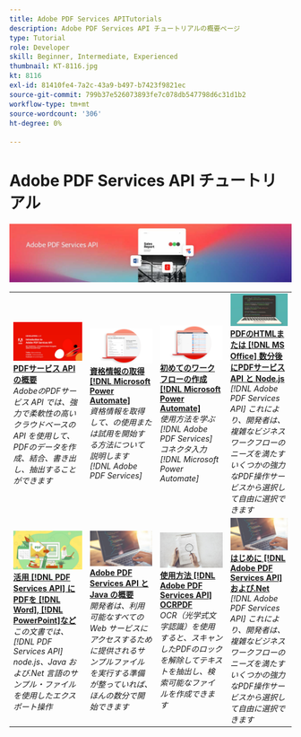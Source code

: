 ```yaml
---
title: Adobe PDF Services APITutorials
description: Adobe PDF Services API チュートリアルの概要ページ
type: Tutorial
role: Developer
skill: Beginner, Intermediate, Experienced
thumbnail: KT-8116.jpg
kt: 8116
exl-id: 81410fe4-7a2c-43a9-b497-b7423f9821ec
source-git-commit: 799b37e526073893fe7c078db547798d6c31d1b2
workflow-type: tm+mt
source-wordcount: '306'
ht-degree: 0%

---
```


# Adobe PDF Services API チュートリアル

![PDFサービス API バナー](../assets/pdfserviceshero.jpg)

<table style="table-layout:fixed">
<tr>
 <td>
   <a href="https://experienceleague.adobe.com/docs/adobe-developers-live-events/events/2021/oct2021/pdf-services-api.html">
      <img alt="PDFサービス API の概要" src="assets/introduction_1280.png" />
   </a>
    <div>
   <a href="https://experienceleague.adobe.com/docs/adobe-developers-live-events/events/2021/oct2021/pdf-services-api.html"><strong>PDFサービス API の概要</strong></a>
    </div>
    <em>AdobeのPDFサービス API では、強力で柔軟性の高いクラウドベースの API を使用して、PDFのデータを作成、結合、書き出し、抽出することができます</em>
    <br>
  </td>
  <td>
   <a href="getting-credentials-power-automate.md">
      <img alt="Microsoft Power Automate の資格情報の取得" src="assets/createcredentials_1280.png" />
   </a>
    <div>
   <a href="getting-credentials-power-automate.md"><strong>資格情報の取得 [!DNL Microsoft Power Automate]</strong></a>
    </div>
    <em>資格情報を取得して、の使用または試用を開始する方法について説明します [!DNL Adobe PDF Services]</em>
    <br>
  </td>
  <td>
   <a href="create-workflow-power-automate.md">
      <img alt="Microsoft Power Automate での最初のワークフローの作成" src="assets/firstflow_1280.png" />
   </a>
    <div>
   <a href="create-workflow-power-automate.md"><strong>初めてのワークフローの作成 [!DNL Microsoft Power Automate]</strong></a>
    </div>
    <em>使用方法を学ぶ [!DNL Adobe PDF Services] コネクタ入力 [!DNL Microsoft Power Automate]</em>
    <br>
  </td>
  <td>
   <a href="createpdffromhtml.md">
      <img alt="PDFサービス API と Node.js を使用して、HTMLまたは MS Office から数分でPDFを作成できます" src="assets/PDFServices_GettingStartedNode_thumb.jpg" />
   </a>
    <div>
   <a href="createpdffromhtml.md"><strong>PDFのHTMLまたは [!DNL MS Office] 数分後にPDFサービス API と Node.js</strong></a>
    </div>
    <em>[!DNL Adobe PDF Services API] これにより、開発者は、複雑なビジネスワークフローのニーズを満たすいくつかの強力なPDF操作サービスから選択して自由に選択できます</em>
    <br>
  </td>
</tr>
<tr>
  <td>
   <a href="exportpdf.md">
      <img alt="PDFサービス API を使用した Word、PowerPoint などへのPDFの書き出し" src="assets/PDFServices_ExportPDF_thumb.jpg" />
   </a>
    <div>
   <a href="exportpdf.md"><strong>活用 [!DNL PDF Services API] にPDFを [!DNL Word], [!DNL PowerPoint]など</strong></a>
    </div>
    <em>この文書では、 [!DNL PDF Services API] node.js、Java および.Net 言語のサンプル・ファイルを使用したエクスポート操作</em>
    <br>
  </td>
   <td>
   <a href="gettingstartedjava.md">
      <img alt="Adobe PDF Services API と Java の概要" src="assets/PDFServices_GettingStartedJAVA_thumb.jpg" />
   </a>
    <div>
   <a href="gettingstartedjava.md"><strong>Adobe PDF Services API と Java の概要</strong></a>
    </div>
    <em>開発者は、利用可能なすべての Web サービスにアクセスするために提供されるサンプルファイルを実行する準備が整っていれば、ほんの数分で開始できます</em>
    <br>
  </td>
   <td>
   <a href="ocr.md">
      <img alt="Adobe PDF Services API を使用した OCRPDFファイル" src="assets/PDFServices_OCR_Thumb.jpg" />
   </a>
    <div>
   <a href="ocr.md"><strong>使用方法 [!DNL Adobe PDF Services API] OCRPDF</strong></a>
    </div>
    <em>OCR（光学式文字認識）を使用すると、スキャンしたPDFのロックを解除してテキストを抽出し、検索可能なファイルを作成できます</em>
    <br>
  </td>
  <td>
   <a href="gettingstartednet.md">
      <img alt="Adobe PDF Services APIと.Net の概要" src="assets/PDFServices_GettingStartedNET_thumb.jpg" />
   </a>
    <div>
   <a href="gettingstartednet.md"><strong>はじめに [!DNL Adobe PDF Services API] および.Net</strong></a>
    </div>
    <em>[!DNL Adobe PDF Services API] これにより、開発者は、複雑なビジネスワークフローのニーズを満たすいくつかの強力なPDF操作サービスから選択して自由に選択できます</em>
    <br>
  </td>
</tr>
</table>

